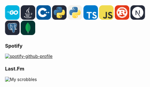 </p>
<img src="https://raw.githubusercontent.com/tandpfun/skill-icons/main/icons/GoLang.svg" width="48" height="48" />
<img src="https://raw.githubusercontent.com/tandpfun/skill-icons/main/icons/Java-Dark.svg" width="48" height="48" />
<img src="https://raw.githubusercontent.com/tandpfun/skill-icons/main/icons/CPP.svg" width="48" height="48" />
<img src="https://raw.githubusercontent.com/tandpfun/skill-icons/main/icons/Python-Dark.svg#gh-dark-mode-only" width="48" height="48" />
<img src="https://raw.githubusercontent.com/tandpfun/skill-icons/main/icons/Python-Light.svg#gh-light-mode-only" width="48" height="48" />
<img src="https://raw.githubusercontent.com/tandpfun/skill-icons/main/icons/TypeScript.svg" width="48" height="48" />
<img src="https://raw.githubusercontent.com/tandpfun/skill-icons/main/icons/JavaScript.svg" width="48" height="48" />
<img src="https://raw.githubusercontent.com/tandpfun/skill-icons/main/icons/Rust.svg" width="48" height="48" />
<img src="https://raw.githubusercontent.com/tandpfun/skill-icons/main/icons/NextJS-Dark.svg#gh-dark-mode-only" width="48" height="48" />
<img src="https://raw.githubusercontent.com/tandpfun/skill-icons/refs/heads/main/icons/PostgreSQL-Dark.svg#gh-dark-mode-only" width="48" height="48" />
  <img src="https://raw.githubusercontent.com/tandpfun/skill-icons/refs/heads/main/icons/MongoDB.svg#gh-dark-mode-only" width="48" height="48" />
</div>

<h3>Spotify</h3>

[![spotify-github-profile](https://spotify-github-profile.kittinanx.com/api/view?uid=317i3qna3qspgkdezyakpqdaggly&cover_image=true&theme=natemoo-re&show_offline=true&background_color=121212&interchange=true&bar_color=b4befe&bar_color_cover=false)](https://spotify-github-profile.kittinanx.com/api/view?uid=317i3qna3qspgkdezyakpqdaggly&redirect=true)

<h3>Last.Fm</h3>

![My scrobbles](https://lastfm-recently-played.vercel.app/api?user=allureowo)
